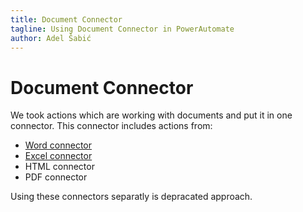 ```yaml
---
title: Document Connector
tagline: Using Document Connector in PowerAutomate
author: Adel Šabić
---
```


# **Document Connector**

We took actions which are working with documents and put it in one connector. This connector includes actions from:
- [Word connector](wordconnector.md)
- [Excel connector](excelconnector.md)
- HTML connector
- PDF connector

Using these connectors separatly is depracated approach.  